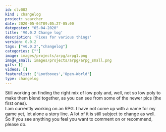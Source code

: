 ```yaml
---
id: clv002
kind : changelog
project: searcher
date: 2020-05-04T09:05:27-05:00
dateposted: "05-04-2020"
title: 'V0.0.2 Change log'
description: 'Fixes for various things'
version: 0.0.2
tags: ["v0.0.2","changelog"]
categories: [""]
image: images/projects/arpg/arpg1.png
image_small: images/projects/arpg/arpg_small.png
gifs: []
videos: []
featurelist: ['Lootboxes','Open-World']
type: changelog
---
```

  Still working on finding the right mix of low poly and, well, not so low poly to make them blend together, as you can see from some of the newer pics (the first ones).  
  I am currently working on an RPG. I have not come up with a name for my game yet, let alone a story line. A lot of it is still subject to change as well. So if you see anything you feel you want to comment on or recommend, please do.
